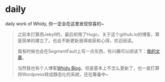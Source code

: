 # daily

daily work of Whidy, 你一定会在这里发现惊喜的~

> 之前本打算用Jekyll的，最后却用了Hugo，关于这个github.io的博客，算是简单的建立了。也会不断更新我得收获和心得，欢迎阅读。
>
> 我有时候也会在SegmentFault上写一点东西，有兴趣可以阅读下：[我的文章](https://segmentfault.com/u/whidy/articles)。
>
> 当然我也有个人博客[Whidy Blog](https://www.whidy.net)，但是基本上不怎么更新了，也一直打算将Wordpress转成静态化的系统，还在筹备中~
